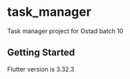 # task_manager

Task manager project for Ostad batch 10

## Getting Started

Flutter version is 3.32.3
